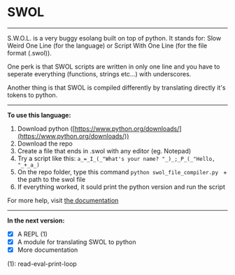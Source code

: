 # SWOL

------------------
S.W.O.L. is a very buggy esolang built on top of python. It stands for: Slow Weird One Line (for the language) or Script With One Line (for the file format (.swol)).

One perk is that SWOL scripts are written in only one line and you have to seperate everything (functions, strings etc...) with underscores.

Another thing is that SWOL is compiled differently by translating directly it's tokens to python.

-----------------
**To use this language:**
  1. Download python ([https://www.python.org/downloads/](https://www.python.org/downloads/))
  2. Download the repo
  3. Create a file that ends in .swol with any editor (eg. Notepad)
  4. Try a script like this: `a_=_I_(_"What's your name? "_)_;_P_(_"Hello, "_+_a_)`
  5. On the repo folder, type this command `python swol_file_compiler.py ` + the path to the swol file
  6. If everything worked, it sould print the python version and run the script
  
  For more help, visit [the documentation](https://tryan09.github.io/SWOL)

-----------------
**In the next version:**
  - [x] A REPL (1)
  - [x] A module for translating SWOL to python
  - [x] More documentation

(1): read-eval-print-loop
